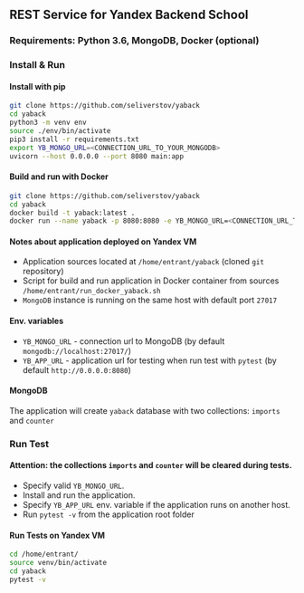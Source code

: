 ## REST Service for Yandex Backend School

### Requirements: Python 3.6, MongoDB, Docker (optional)

### Install & Run
#### Install with pip
```sh
git clone https://github.com/seliverstov/yaback
cd yaback
python3 -m venv env
source ./env/bin/activate
pip3 install -r requirements.txt
export YB_MONGO_URL=<CONNECTION_URL_TO_YOUR_MONGODB>
uvicorn --host 0.0.0.0 --port 8080 main:app
```

#### Build and run with Docker

```sh
git clone https://github.com/seliverstov/yaback
cd yaback
docker build -t yaback:latest .
docker run --name yaback -p 8080:8080 -e YB_MONGO_URL=<CONNECTION_URL_TO_YOUR_MONGODB> -d yaback:latest
```

#### Notes about application deployed on Yandex VM
* Application sources located at `/home/entrant/yaback` (cloned `git` repository)
* Script for build and run application in Docker container from sources `/home/entrant/run_docker_yaback.sh`
* `MongoDB` instance is running on the same host with default port `27017`

#### Env. variables

* `YB_MONGO_URL` - connection url to MongoDB (by default `mongodb://localhost:27017/`)
* `YB_APP_URL` - application url for testing when run test with `pytest` (by default `http://0.0.0.0:8080`)


#### MongoDB

The application will create `yaback` database with two collections: `imports` and `counter`

### Run Test

#### Attention: the collections `imports` and `counter` will be cleared during tests.

* Specify valid `YB_MONGO_URL`.
* Install and run the application. 
* Specify `YB_APP_URL` env. variable if the application runs on another host. 
* Run `pytest -v` from the application root folder

#### Run Tests on Yandex VM
```sh
cd /home/entrant/
source venv/bin/activate
cd yaback
pytest -v
```

